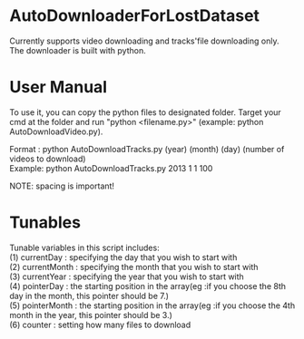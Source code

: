# AutoDownloaderForLostDataset
Currently supports video downloading and tracks'file downloading only. The downloader is built with python.

# User Manual
To use it, you can copy the python files to designated folder. Target your cmd at the folder and run "python <filename.py>" (example: python AutoDownloadVideo.py).  
  
Format : python AutoDownloadTracks.py (year) (month) (day) (number of videos to download)  
Example: python AutoDownloadTracks.py 2013 1 1 100  
  
NOTE: spacing is important!  
# Tunables
Tunable variables in this script includes:  
(1) currentDay : specifying the day that you wish to start with  
(2) currentMonth : specifying the month that you wish to start with  
(3) currentYear : specifying the year that you wish to start with  
(4) pointerDay : the starting position in the array(eg :if you choose the 8th day in the month, this pointer should be 7.)  
(5) pointerMonth : the starting position in the array(eg :if you choose the 4th month in the year, this pointer should be 3.)   
(6) counter : setting how many files to download  


